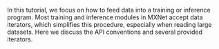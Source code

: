 In this tutorial, we focus on how to feed data into a training or inference program. Most training and inference modules in MXNet accept data iterators, which simplifies this procedure, especially when reading large datasets. Here we discuss the API conventions and several provided iterators.
